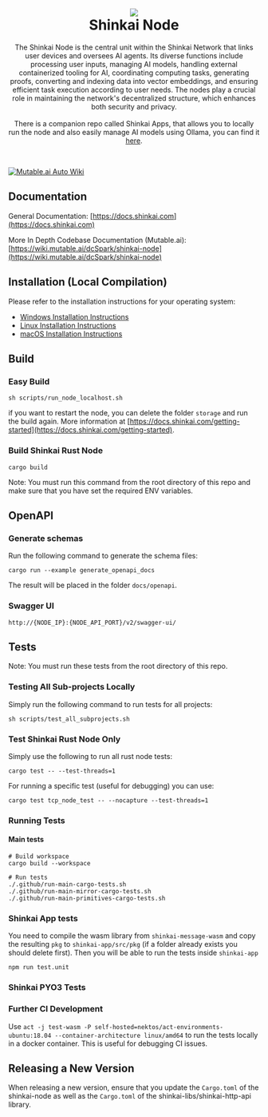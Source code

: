 <h1 align="center">
  <img src="files/icon.png"/><br/>
  Shinkai Node
</h1>
<p align="center">The Shinkai Node is the central unit within the Shinkai Network that links user devices and oversees AI agents. Its diverse functions include processing user inputs, managing AI models, handling external containerized tooling for AI, coordinating computing tasks, generating proofs, converting and indexing data into vector embeddings, and ensuring efficient task execution according to user needs. The nodes play a crucial role in maintaining the network's decentralized structure, which enhances both security and privacy.<br/><br/> There is a companion repo called Shinkai Apps, that allows you to locally run the node and also easily manage AI models using Ollama, you can find it <a href="https://github.com/dcSpark/shinkai-apps">here</a>.</p><br/>

[![Mutable.ai Auto Wiki](https://img.shields.io/badge/Auto_Wiki-Mutable.ai-blue)](https://wiki.mutable.ai/dcSpark/shinkai-node)

## Documentation

General Documentation: [https://docs.shinkai.com](https://docs.shinkai.com)

More In Depth Codebase Documentation (Mutable.ai): [https://wiki.mutable.ai/dcSpark/shinkai-node](https://wiki.mutable.ai/dcSpark/shinkai-node)

## Installation (Local Compilation)

Please refer to the installation instructions for your operating system:

- [Windows Installation Instructions](docs/installation/windows.md)
- [Linux Installation Instructions](docs/installation/linux.md)
- [macOS Installation Instructions](docs/installation/macos.md)

## Build

### Easy Build

```
sh scripts/run_node_localhost.sh
```

if you want to restart the node, you can delete the folder `storage` and run the build again. More information at [https://docs.shinkai.com/getting-started](https://docs.shinkai.com/getting-started).

### Build Shinkai Rust Node

```
cargo build
```
Note: You must run this command from the root directory of this repo and make sure that you have set the required ENV variables.

## OpenAPI

### Generate schemas

Run the following command to generate the schema files: 

```
cargo run --example generate_openapi_docs
```

The result will be placed in the folder `docs/openapi`.

### Swagger UI

```
http://{NODE_IP}:{NODE_API_PORT}/v2/swagger-ui/
```

## Tests

Note: You must run these tests from the root directory of this repo.

### Testing All Sub-projects Locally

Simply run the following command to run tests for all projects:

```
sh scripts/test_all_subprojects.sh
```

### Test Shinkai Rust Node Only

Simply use the following to run all rust node tests:

```
cargo test -- --test-threads=1
```

For running a specific test (useful for debugging) you can use:

```
cargo test tcp_node_test -- --nocapture --test-threads=1
```

### Running Tests

#### Main tests

```
# Build workspace
cargo build --workspace

# Run tests
./.github/run-main-cargo-tests.sh
./.github/run-main-mirror-cargo-tests.sh
./.github/run-main-primitives-cargo-tests.sh
```

### Shinkai App tests

You need to compile the wasm library from `shinkai-message-wasm` and copy the resulting `pkg` to `shinkai-app/src/pkg` (if a folder already exists you should delete first). Then you will be able to run the tests inside `shinkai-app`

```
npm run test.unit
```

### Shinkai PYO3 Tests

### Further CI Development

Use `act -j test-wasm -P self-hosted=nektos/act-environments-ubuntu:18.04 --container-architecture linux/amd64` to run the tests locally in a docker container. This is useful for debugging CI issues.

## Releasing a New Version

When releasing a new version, ensure that you update the `Cargo.toml` of the shinkai-node as well as the `Cargo.toml` of the shinkai-libs/shinkai-http-api library.